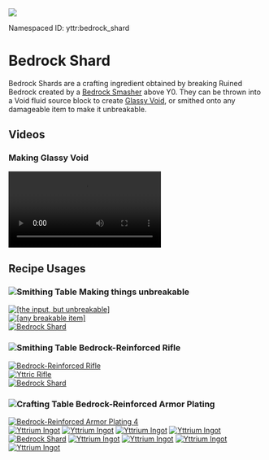 <img class="infobox" src="../img/item/bedrock_shard.png">

<span class="aside">Namespaced ID: <span>yttr:bedrock_shard</span></span><br/>
# Bedrock Shard
Bedrock Shards are a crafting ingredient obtained by breaking Ruined Bedrock created by a
[Bedrock Smasher](../bedrock_smasher) above Y0. They can be thrown into a Void fluid source block
to create [Glassy Void](../glassy_void), or smithed onto any damageable item to make it unbreakable.

## Videos

### Making Glassy Void
<video src="../img/glassy_void.mp4" controls></video>

## Recipe Usages

### <img class="symbolic" title="Smithing Table" src="../img/symbolic/smithing_table.png"/> Making things unbreakable
<div class="recipe" title="This is done with a code patch and has no recipe ID.">
	<a href="#" class="output">
		<img title="[the input, but unbreakable]" src="../img/item/tools_cycle.png"/>
	</a>
	<div class="input">
		<a href="#"><img title="[any breakable item]" src="../img/item/tools_cycle.png"/></a>
		<div class="add"></div>
		<a href="../bedrock_shard"><img title="Bedrock Shard" src="../img/item/bedrock_shard.png"/></a>
	</div>
</div>

### <img class="symbolic" title="Smithing Table" src="../img/symbolic/smithing_table.png"/> Bedrock-Reinforced Rifle
<div class="recipe" title="Namespaced ID: yttr:rifle_reinforced">
	<a href="../rifle" class="output">
		<img title="Bedrock-Reinforced Rifle" src="../img/item/rifle_reinforced.png"/>
	</a>
	<div class="input">
		<a href="../rifle"><img title="Yttric Rifle" src="../img/item/rifle.png"/></a>
		<div class="add"></div>
		<a href="#"><img title="Bedrock Shard" src="../img/item/bedrock_shard.png"/></a>
	</div>
</div>

### <img class="symbolic" title="Crafting Table" src="../img/symbolic/crafting_table.png"/> Bedrock-Reinforced Armor Plating
<div class="recipe" title="Namespaced ID: yttr:armor_plating">
	<a href="../void_diving" class="output">
		<img title="Bedrock-Reinforced Armor Plating" src="../img/item/armor_plating.png"/>
		<span class="quantity">4</span>
	</a>
	<div class="input">
		<a href="../yttrium"><img title="Yttrium Ingot" src="../img/item/yttrium_ingot.png"/></a>
		<a href="../yttrium"><img title="Yttrium Ingot" src="../img/item/yttrium_ingot.png"/></a>
		<a href="../yttrium"><img title="Yttrium Ingot" src="../img/item/yttrium_ingot.png"/></a>
		<a href="../yttrium"><img title="Yttrium Ingot" src="../img/item/yttrium_ingot.png"/></a>
		<a href="#"><img title="Bedrock Shard" src="../img/item/bedrock_shard.png"/></a>
		<a href="../yttrium"><img title="Yttrium Ingot" src="../img/item/yttrium_ingot.png"/></a>
		<a href="../yttrium"><img title="Yttrium Ingot" src="../img/item/yttrium_ingot.png"/></a>
		<a href="../yttrium"><img title="Yttrium Ingot" src="../img/item/yttrium_ingot.png"/></a>
		<a href="../yttrium"><img title="Yttrium Ingot" src="../img/item/yttrium_ingot.png"/></a>
	</div>
</div>
